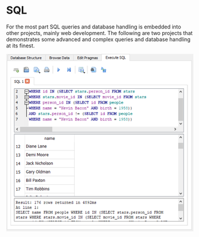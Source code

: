 # SQL

For the most part SQL queries and database handling is embedded into other projects, mainly web development. The following are two projects that demonstrates some advanced and complex queries and database handling at its finest.

![DBrowser](../Snippets/SQL/SQL%20-%20Query.png)
